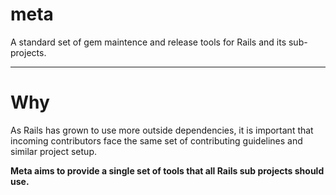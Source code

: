 # meta

A standard set of gem maintence and release tools for Rails and its sub-projects.

---

# Why

As Rails has grown to use more outside dependencies, it is important that incoming contributors face the same set of contributing guidelines and similar project setup.

**Meta aims to provide a single set of tools that all Rails sub projects should use.**
